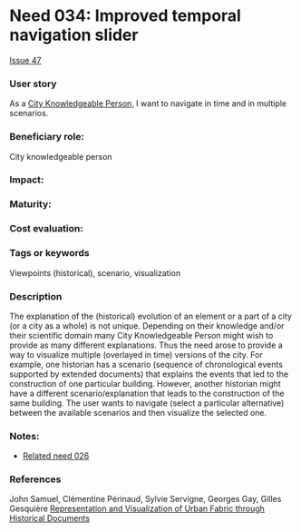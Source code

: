 # Need 034: Improved temporal navigation slider

[Issue 47](https://github.com/MEPP-team/UD-SV/issues/47)

### User story
As a [City Knowledgeable Person](Roles.md#city-knowledgeable-person), I want to navigate in time and in multiple scenarios.

### Beneficiary role: 
City knowledgeable person

### Impact: 

### Maturity:

### Cost evaluation:

### Tags or keywords
Viewpoints (historical), scenario, visualization

### Description
The explanation of the (historical) evolution of an element or a part of a city (or a city as a whole) is not unique.
Depending on their knowledge and/or their scientific domain many City Knowledgeable Person might wish to provide as many different explanations.
Thus the need arose to provide a way to visualize multiple (overlayed in time) versions of the city. 
For example, one historian has a scenario (sequence of chronological events supported by extended documents) that explains the events that led to the construction of one particular building. However, another historian might have a different scenario/explanation that leads to the construction of the same building. 
The user wants to navigate (select a particular alternative) between the available scenarios and then visualize the selected one.

### Notes:
 * [Related need 026](Need026.md)
 
### References
John Samuel, Clémentine Périnaud, Sylvie Servigne, Georges Gay, Gilles Gesquière [Representation and Visualization of Urban Fabric through Historical Documents](https://hal.archives-ouvertes.fr/hal-01381763/document)
